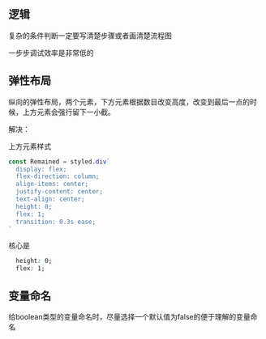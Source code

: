 ## 逻辑

复杂的条件判断一定要写清楚步骤或者画清楚流程图

一步步调试效率是非常低的

## 弹性布局

纵向的弹性布局，两个元素，下方元素根据数目改变高度，改变到最后一点的时候，上方元素会强行留下一小截。

解决：

上方元素样式

```js
const Remained = styled.div`
  display: flex;
  flex-direction: column;
  align-items: center;
  justify-content: center;
  text-align: center;
  height: 0;
  flex: 1;
  transition: 0.3s ease;
`
```

 核心是
```css
  height: 0;
  flex: 1;
```

## 变量命名

给boolean类型的变量命名时，尽量选择一个默认值为false的便于理解的变量命名
